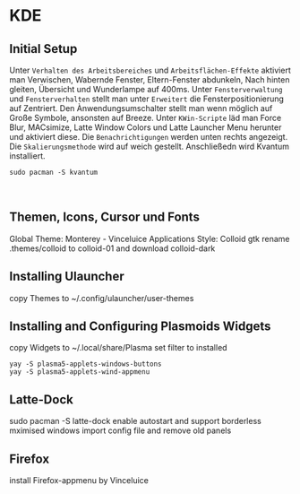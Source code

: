 # KDE 

## Initial Setup
Unter `Verhalten des Arbeitsbereiches` und `Arbeitsflächen-Effekte` aktiviert man Verwischen, Wabernde Fenster, Eltern-Fenster abdunkeln, Nach hinten gleiten, Übersicht und Wunderlampe auf 400ms. Unter `Fensterverwaltung` und `Fensterverhalten` stellt man unter `Erweitert` die Fensterpositionierung auf Zentriert. Den Ànwendungsumschalter stellt man wenn möglich auf Große Symbole, ansonsten auf Breeze. Unter `KWin-Scripte` läd man Force Blur, MACsimize, Latte Window Colors und Latte Launcher Menu herunter und aktiviert diese. Die `Benachrichtigungen` werden unten rechts angezeigt. Die `Skalierungsmethode` wird auf weich gestellt. Anschließedn wird Kvantum installiert.
```
sudo pacman -S kvantum
```
</br>

## Themen, Icons, Cursor und Fonts
Global Theme: Monterey - Vinceluice
Applications Style: Colloid gtk
rename .themes/colloid to colloid-01 and download colloid-dark

## Installing Ulauncher
copy Themes to ~/.config/ulauncher/user-themes

## Installing and Configuring Plasmoids Widgets
copy Widgets to ~/.local/share/Plasma
set filter to installed
```
yay -S plasma5-applets-windows-buttons
yay -S plasma5-applets-wind-appmenu
```

## Latte-Dock
sudo pacman -S latte-dock
enable autostart and support borderless mximised windows
import config file and remove old panels

## Firefox
install Firefox-appmenu by Vinceluice

